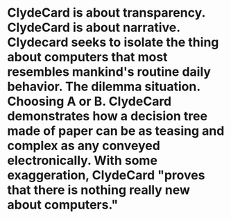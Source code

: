 # ClydeCard is about transparency. ClydeCard is about narrative. Clydecard seeks to isolate the thing about computers that most resembles mankind's routine daily behavior. The dilemma situation. Choosing A or B. ClydeCard demonstrates how a decision tree made of paper can be as teasing and complex as any conveyed electronically. With some exaggeration, ClydeCard "proves that there is nothing really new about computers."
